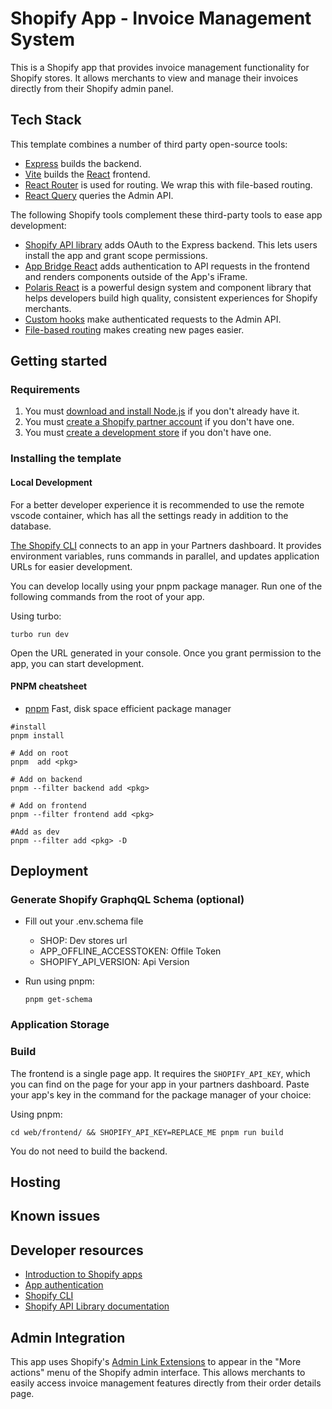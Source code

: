 # Shopify App - Invoice Management System

This is a Shopify app that provides invoice management functionality for Shopify
stores. It allows merchants to view and manage their invoices directly from
their Shopify admin panel.

## Tech Stack

This template combines a number of third party open-source tools:

- [Express](https://expressjs.com/) builds the backend.
- [Vite](https://vitejs.dev/) builds the [React](https://reactjs.org/) frontend.
- [React Router](https://reactrouter.com/) is used for routing. We wrap this
  with file-based routing.
- [React Query](https://react-query.tanstack.com/) queries the Admin API.

The following Shopify tools complement these third-party tools to ease app
development:

- [Shopify API library](https://github.com/Shopify/shopify-node-api) adds OAuth
  to the Express backend. This lets users install the app and grant scope
  permissions.
- [App Bridge React](https://shopify.dev/apps/tools/app-bridge/getting-started/using-react)
  adds authentication to API requests in the frontend and renders components
  outside of the App's iFrame.
- [Polaris React](https://polaris.shopify.com/) is a powerful design system and
  component library that helps developers build high quality, consistent
  experiences for Shopify merchants.
- [Custom hooks](https://github.com/Shopify/shopify-frontend-template-react/tree/main/hooks)
  make authenticated requests to the Admin API.
- [File-based routing](https://github.com/Shopify/shopify-frontend-template-react/blob/main/Routes.jsx)
  makes creating new pages easier.

## Getting started

### Requirements

1. You must [download and install Node.js](https://nodejs.org/en/download/) if
   you don't already have it.
2. You must
   [create a Shopify partner account](https://partners.shopify.com/signup) if
   you don't have one.
3. You must
   [create a development store](https://help.shopify.com/en/partners/dashboard/development-stores#create-a-development-store)
   if you don't have one.

### Installing the template

#### Local Development

For a better developer experience it is recommended to use the remote vscode
container, which has all the settings ready in addition to the database.

[The Shopify CLI](https://shopify.dev/apps/tools/cli) connects to an app in your
Partners dashboard. It provides environment variables, runs commands in
parallel, and updates application URLs for easier development.

You can develop locally using your pnpm package manager. Run one of the
following commands from the root of your app.

Using turbo:

```shell
turbo run dev
```

Open the URL generated in your console. Once you grant permission to the app,
you can start development.

#### PNPM cheatsheet

- [pnpm](https://pnpm.io/) Fast, disk space efficient package manager

```shell
#install
pnpm install

# Add on root
pnpm  add <pkg>

# Add on backend
pnpm --filter backend add <pkg>

# Add on frontend
pnpm --filter frontend add <pkg>

#Add as dev
pnpm --filter add <pkg> -D
```

## Deployment

### Generate Shopify GraphqQL Schema (optional)

- Fill out your .env.schema file

  - SHOP: Dev stores url
  - APP_OFFLINE_ACCESSTOKEN: Offile Token
  - SHOPIFY_API_VERSION: Api Version

- Run using pnpm:
  ```shell
  pnpm get-schema
  ```

### Application Storage

### Build

The frontend is a single page app. It requires the `SHOPIFY_API_KEY`, which you
can find on the page for your app in your partners dashboard. Paste your app's
key in the command for the package manager of your choice:

Using pnpm:

```shell
cd web/frontend/ && SHOPIFY_API_KEY=REPLACE_ME pnpm run build
```

You do not need to build the backend.

## Hosting

## Known issues

## Developer resources

- [Introduction to Shopify apps](https://shopify.dev/apps/getting-started)
- [App authentication](https://shopify.dev/apps/auth)
- [Shopify CLI](https://shopify.dev/apps/tools/cli)
- [Shopify API Library documentation](https://github.com/Shopify/shopify-api-js#readme)

## Admin Integration

This app uses Shopify's
[Admin Link Extensions](https://shopify.dev/docs/apps/build/admin/admin-links)
to appear in the "More actions" menu of the Shopify admin interface. This allows
merchants to easily access invoice management features directly from their order
details page.
